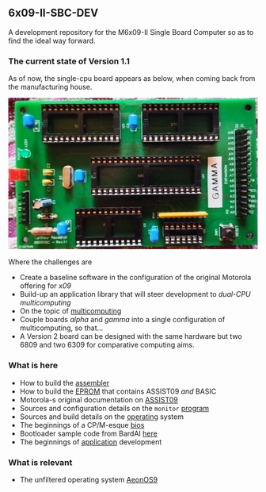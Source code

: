 ## 6x09-II-SBC-DEV

A development repository for the M6x09-II Single Board Computer so as to find the ideal way forward.

### The current state of Version 1.1

As of now, the single-cpu board appears as below, when coming back from the manufacturing house.

![SBC-II](/doc/SBC-II-24.jpg)

Where the challenges are

* Create a baseline software in the configuration of the original Motorola offering for _x09_
* Build-up an application library that will steer development to _dual-CPU multicomputing_
* On the topic of [multicomputing](https://github.com/cartheur/M6809-multicomputer)
* Couple boards _alpha_ and _gamma_ into a single configuration of multicomputing, so that...
* A Version 2 board can be designed with the same hardware but two 6809 and two 6309 for comparative computing aims.  

### What is here

* How to build the [assembler](/assembler/README.md)
* How to build the [EPROM](/core/README.md) that contains ASSIST09 _and_ BASIC
* Motorola-s original documentation on [ASSIST09](/doc/as11v2.pdf)
* Sources and configuration details on the `monitor` [program](/monitor/README.md)
* Sources and build details on the [operating](/os/README.md) system
* The beginnings of a CP/M-esque [bios](/bios/README.md)
* Bootloader sample code from BardAI [here](/bootloader/README.md)
* The beginnings of [application](/app/README.md) development

### What is relevant

* The unfiltered operating system [AeonOS9](https://github.com/cartheur/M6809-AeonOS9)